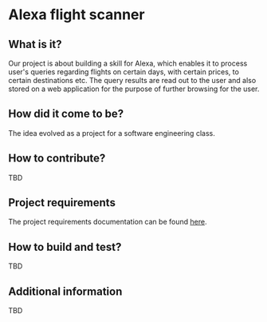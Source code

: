 # Alexa flight scanner

## What is it? 
Our project is about building a skill for Alexa, which enables it to process user's queries regarding flights on certain days,
with certain prices, to certain destinations etc. The query results are read out to the user and also stored on a web application
for the purpose of further browsing for the user.

## How did it come to be?
The idea evolved as a project for a software engineering class.

## How to contribute? 
TBD

## Project requirements
The project requirements documentation can be found [here](./REQUIREMENTS.md). 

## How to build and test? 
TBD

## Additional information
TBD
